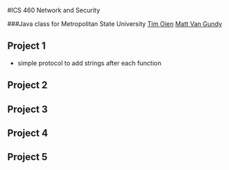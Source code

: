 #ICS 460 Network and Security

###Java class for Metropolitan State University
[Tim Oien](https://github.com/mroien) [Matt Van Gundy](https://github.com/mattv23v)

## Project 1
- simple protocol to add strings after each function

## Project 2

## Project 3

## Project 4

## Project 5

